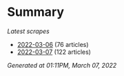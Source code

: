 # Summary
*Latest scrapes*
* [2022-03-06](https://github.com/nuuuwan/news_lk/blob/data/news_lk.2022-03-06.json) (76 articles)
* [2022-03-07](https://github.com/nuuuwan/news_lk/blob/data/news_lk.2022-03-07.json) (122 articles)

*Generated at 01:11PM, March 07, 2022*